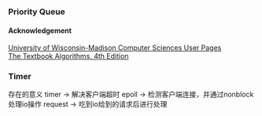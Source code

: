 ### Priority Queue

#### Acknowledgement
[University of Wisconsin-Madison Computer Sciences User Pages](http://pages.cs.wisc.edu/~vernon/cs367/notes/11.PRIORITY-Q.html#youtry1)  
[The Textbook Algorithms, 4th Edition](https://algs4.cs.princeton.edu/24pq/)

### Timer

存在的意义
timer -> 解决客户端超时
epoll -> 检测客户端连接，并通过nonblock处理io操作
request -> 吃到io给到的请求后进行处理

